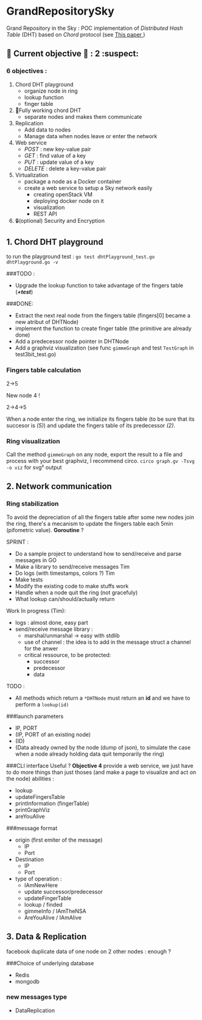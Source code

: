 GrandRepositorySky
==================

Grand Repository in the Sky : POC implementation of _Distributed Hash Table_ (DHT) based on _Chord_ protocol (see [This paper ](http://pdos.csail.mit.edu/papers/chord:sigcomm01/chord_sigcomm.pdf))

:construction: Current objective :construction: : **2** :suspect:
---------------------

### 6 objectives : 
1. Chord DHT playground 
	- organize node in ring
	- lookup function
	- finger table
2. :wrench:Fully working chord DHT
	- separate nodes and makes them communicate
3. Replication
	- Add data to nodes
	- Manage data when nodes leave or enter the network
4. Web service
	- _POST_ : new key-value pair
	- _GET_ : find value of a key
	- _PUT_ : update value of a key
	- _DELETE_ : delete a key-value pair
5. Virtualization 
	- package a node as a Docker container
	- create a web service to setup a Sky network easily
		- creating openStack VM
		- deploying docker node on it
		- visualization
		- REST API
6. :lock:(optional) Security and Encryption



## 1. Chord DHT playground 

to run the playground test : 
`go test dhtPlayground_test.go dhtPlayground.go -v`

###TODO : 
- Upgrade the lookup function to take advantage of the fingers table (***+test***)

###DONE:
- Extract the next real node from the fingers table (fingers[0] became a new atribut of DHTNode)
- implement the function to create finger table (the primitive are already done)
- Add a predecessor node pointer in DHTNode
- Add a graphviz visualization (see func ``gimmeGraph`` and test ``TestGraph`` in test3bit_test.go)

### Fingers table calculation 

2->5

New node 4 !

2->4->5

When a node enter the ring, we initialize its fingers table (to be sure that its succesor is *(5)*) and update the fingers table of its predecessor *(2)*. 


### Ring visualization
Call the method ``gimmeGraph`` on any node, export the result to a file and process with your best graphviz, I recommend circo. ``circo graph.gv -Tsvg -o viz`` for svg² output

## 2. Network communication
### Ring stabilization
To avoid the depreciation of all the fingers table after some new nodes join the ring, there's a mecanism to update the fingers table each 5min (pifometric value).
**Goroutine** ?

SPRINT : 
- Do a sample project to understand how to send/receive and parse messages in GO
- Make a library to send/receive messages 		Tim
- Do logs (with timestamps, colors ?) 		Tim
- Make tests
- Modify the existing code to make stuffs work
- Handle when a node quit the ring (not gracefuly)
- What lookup can/should/actually return

Work In progress (Tim):
- logs : almost done, easy part
- send/receive message library : 
	- marshal/unmarshal -> easy with stdlib
	- use of channel : the idea is to add in the message struct a channel for the anwer
	- critical ressource, to be protected:
		- successor
		- predecessor
		- data
		

TODO : 
- All methods which return a `*DHTNode` must return an **id** and we have to perform a `lookup(id)`

###launch parameters
- IP, PORT
- (IP, PORT of an existing node)
- (ID)
- (Data already owned by the node (dump of json), to simulate the case when a node already holding data quit temporarily the ring)


###CLI interface
Useful ? **Objective 4** provide a web service, we just have to do more things than just thoses (and make a page to visualize and act on the node)
abilities : 
- lookup
- updateFingersTable
- printInformation (fingerTable)
- printGraphViz
- areYouAlive

###message format
- origin (first emiter of the message)
	- IP
	- Port
- Destination
	- IP
	- Port
- type of operation :
	- IAmNewHere
	- update successor/predecessor
	- updateFingerTable
	- lookup / finded
	- gimmeInfo / IAmTheNSA
	- AreYouAlive / IAmAlive






## 3. Data & Replication
facebook duplicate data of one node on 2 other nodes : enough ?

###Choice of underlying database
- Redis
- mongodb 

### new messages type
- DataReplication
